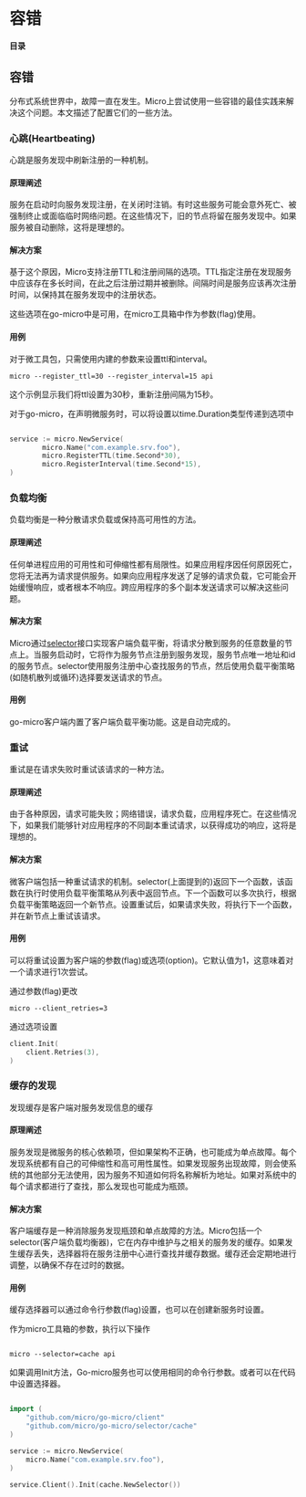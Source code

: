 # 容错

**目录**

## 容错

分布式系统世界中，故障一直在发生。Micro上尝试使用一些容错的最佳实践来解决这个问题。本文描述了配置它们的一些方法。

### 心跳(Heartbeating)

心跳是服务发现中刷新注册的一种机制。

#### 原理阐述

服务在启动时向服务发现注册，在关闭时注销。有时这些服务可能会意外死亡、被强制终止或面临临时网络问题。在这些情况下，旧的节点将留在服务发现中。如果服务被自动删除，这将是理想的。

#### 解决方案

基于这个原因，Micro支持注册TTL和注册间隔的选项。TTL指定注册在发现服务中应该存在多长时间，在此之后注册过期并被删除。间隔时间是服务应该再次注册时间，以保持其在服务发现中的注册状态。

这些选项在go-micro中是可用，在micro工具箱中作为参数(flag)使用。

#### 用例

对于微工具包，只需使用内建的参数来设置ttl和interval。

~~~ shell
micro --register_ttl=30 --register_interval=15 api
~~~

这个示例显示我们将ttl设置为30秒，重新注册间隔为15秒。

对于go-micro，在声明微服务时，可以将设置以time.Duration类型传递到选项中

~~~go

service := micro.NewService(
        micro.Name("com.example.srv.foo"),
        micro.RegisterTTL(time.Second*30),
        micro.RegisterInterval(time.Second*15),
)

~~~

### 负载均衡

负载均衡是一种分散请求负载或保持高可用性的方法。

#### 原理阐述

任何单进程应用的可用性和可伸缩性都有局限性。如果应用程序因任何原因死亡，您将无法再为请求提供服务。如果向应用程序发送了足够的请求负载，它可能会开始缓慢响应，或者根本不响应。跨应用程序的多个副本发送请求可以解决这些问题。

#### 解决方案

Micro通过[selector](https://godoc.org/github.com/micro/go-micro/selector#Selector)接口实现客户端负载平衡，将请求分散到服务的任意数量的节点上。当服务启动时，它将作为服务节点注册到服务发现，服务节点唯一地址和id的服务节点。selector使用服务注册中心查找服务的节点，然后使用负载平衡策略(如随机散列或循环)选择要发送请求的节点。

#### 用例

go-micro客户端内置了客户端负载平衡功能。这是自动完成的。

### 重试

重试是在请求失败时重试该请求的一种方法。

#### 原理阐述

由于各种原因，请求可能失败；网络错误，请求负载，应用程序死亡。在这些情况下，如果我们能够针对应用程序的不同副本重试请求，以获得成功的响应，这将是理想的。

#### 解决方案

微客户端包括一种重试请求的机制。selector(上面提到的)返回下一个函数，该函数在执行时使用负载平衡策略从列表中返回节点。下一个函数可以多次执行，根据负载平衡策略返回一个新节点。设置重试后，如果请求失败，将执行下一个函数，并在新节点上重试该请求。

#### 用例

可以将重试设置为客户端的参数(flag)或选项(option)。它默认值为1，这意味着对一个请求进行1次尝试。

通过参数(flag)更改

~~~  shell
micro --client_retries=3
~~~

通过选项设置

~~~ go
client.Init(
    client.Retries(3),
)
~~~

### 缓存的发现

发现缓存是客户端对服务发现信息的缓存

#### 原理阐述

服务发现是微服务的核心依赖项，但如果架构不正确，也可能成为单点故障。每个发现系统都有自己的可伸缩性和高可用性属性。如果发现服务出现故障，则会使系统的其他部分无法使用，因为服务不知道如何将名称解析为地址。如果对系统中的每个请求都进行了查找，那么发现也可能成为瓶颈。

#### 解决方案

客户端缓存是一种消除服务发现瓶颈和单点故障的方法。Micro包括一个selector(客户端负载均衡器)，它在内存中维护与之相关的服务发的缓存。如果发生缓存丢失，选择器将在服务注册中心进行查找并缓存数据。缓存还会定期地进行调整，以确保不存在过时的数据。

#### 用例

缓存选择器可以通过命令行参数(flag)设置，也可以在创建新服务时设置。

作为micro工具箱的参数，执行以下操作

~~~shell

micro --selector=cache api
~~~

如果调用Init方法，Go-micro服务也可以使用相同的命令行参数。或者可以在代码中设置选择器。

~~~go

import (
    "github.com/micro/go-micro/client"
    "github.com/micro/go-micro/selector/cache"
)

service := micro.NewService(
    micro.Name("com.example.srv.foo"),
)

service.Client().Init(cache.NewSelector())

~~~

